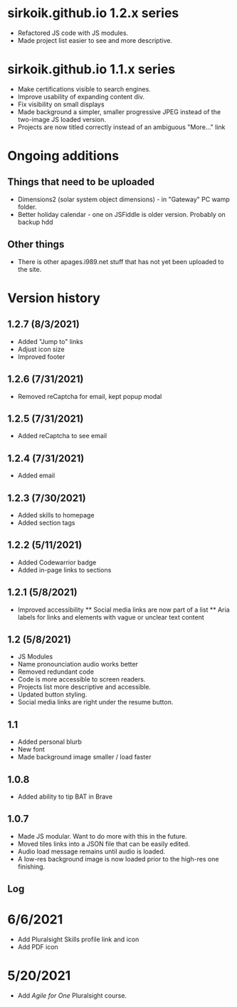 # sirkoik.github.io 1.2.x series
* Refactored JS code with JS modules.
* Made project list easier to see and more descriptive.

# sirkoik.github.io 1.1.x series
* Make certifications visible to search engines.
* Improve usability of expanding content div.
* Fix visibility on small displays
* Made background a simpler, smaller progressive JPEG instead of the two-image JS loaded version.
* Projects are now titled correctly instead of an ambiguous "More..." link

# Ongoing additions

## Things that need to be uploaded
* Dimensions2 (solar system object dimensions) - in "Gateway" PC wamp folder.
* Better holiday calendar - one on JSFiddle is older version. Probably on backup hdd

## Other things
* There is other apages.i989.net stuff that has not yet been uploaded to the site.

# Version history

## 1.2.7 (8/3/2021)
* Added "Jump to" links
* Adjust icon size
* Improved footer

## 1.2.6 (7/31/2021)
* Removed reCaptcha for email, kept popup modal

## 1.2.5 (7/31/2021)
* Added reCaptcha to see email

## 1.2.4 (7/31/2021)
* Added email

## 1.2.3 (7/30/2021)
* Added skills to homepage
* Added section tags

## 1.2.2 (5/11/2021)
* Added Codewarrior badge
* Added in-page links to sections

## 1.2.1 (5/8/2021)
* Improved accessibility
** Social media links are now part of a list
** Aria labels for links and elements with vague or unclear text content

## 1.2 (5/8/2021)
* JS Modules
* Name pronounciation audio works better
* Removed redundant code
* Code is more accessible to screen readers.
* Projects list more descriptive and accessible.
* Updated button styling.
* Social media links are right under the resume button.

## 1.1
* Added personal blurb
* New font
* Made background image smaller / load faster

## 1.0.8
* Added ability to tip BAT in Brave

## 1.0.7
* Made JS modular. Want to do more with this in the future.
* Moved tiles links into a JSON file that can be easily edited.
* Audio load message remains until audio is loaded.
* A low-res background image is now loaded prior to the high-res one finishing.

## Log
# 6/6/2021
* Add Pluralsight Skills profile link and icon
* Add PDF icon

# 5/20/2021
* Add <i>Agile for One</i> Pluralsight course.